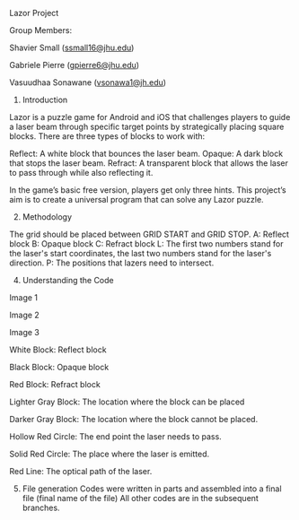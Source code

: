 Lazor Project 

Group Members:

Shavier Small (ssmall16@jhu.edu)

Gabriele Pierre (gpierre6@jhu.edu)

Vasuudhaa Sonawane (vsonawa1@jh.edu)



1. Introduction

Lazor is a puzzle game for Android and iOS that challenges players to guide a laser beam through specific target points by strategically placing square blocks. There are three types of blocks to work with:

Reflect: A white block that bounces the laser beam.
Opaque: A dark block that stops the laser beam.
Refract: A transparent block that allows the laser to pass through while also reflecting it.

In the game’s basic free version, players get only three hints. This project’s aim is to create a universal program that can solve any Lazor puzzle.


2. Methodology

The grid should be placed between GRID START and GRID STOP.
A: Reflect block
B: Opaque block
C: Refract block
L: The first two numbers stand for the laser's start coordinates, the last two numbers stand for the laser's direction.
P: The positions that lazers need to intersect.



4. Understanding the Code

Image 1

Image 2

Image 3


White Block: Reflect block

Black Block: Opaque block

Red Block: Refract block

Lighter Gray Block: The location where the block can be placed

Darker Gray Block: The location where the block cannot be placed.

Hollow Red Circle: The end point the laser needs to pass.

Solid Red Circle: The place where the laser is emitted.

Red Line: The optical path of the laser.

5. File generation
Codes were written in parts and assembled into a final file (final name of the file) All other codes are in the subsequent branches.





   
